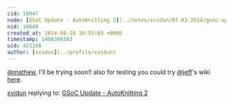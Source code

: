 ```yaml
---
cid: 10047
node: [GSoC Update - AutoKnitting 2](../notes/xvidun/07-03-2014/gsoc-update-autoknitting-2)
nid: 10648
created_at: 2014-08-18 18:55:03 +0000
timestamp: 1408388103
uid: 421168
author: [xvidun](../profile/xvidun)
---
```


[@mathew](/profile/mathew), I'll be trying soon!! also for testing you could try [@jeff](/profile/jeff)'s wiki [here](http://publiclab.org/wiki/mapknitter-auto-placement).

[xvidun](../profile/xvidun) replying to: [GSoC Update - AutoKnitting 2](../notes/xvidun/07-03-2014/gsoc-update-autoknitting-2)


